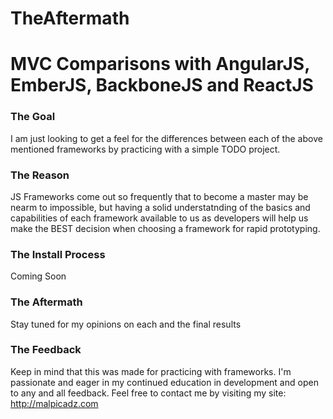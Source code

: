 # TheAftermath

# MVC Comparisons with AngularJS, EmberJS, BackboneJS and ReactJS

### The Goal 

I am just looking to get a feel for the differences between each of the above mentioned frameworks by practicing with a simple TODO project. 

### The Reason

JS Frameworks come out so frequently that to become a master may be nearm to impossible, but having a solid understatnding of the basics and capabilities of each framework available to us as developers will help us make the BEST decision when choosing a framework for rapid prototyping.


### The Install Process 
Coming Soon

### The Aftermath
Stay tuned for my opinions on each and the final results

### The Feedback
Keep in mind that this was made for practicing with frameworks. I'm passionate and eager in my continued education in development and open to any and all feedback. Feel free to contact me by visiting my site:
http://malpicadz.com


